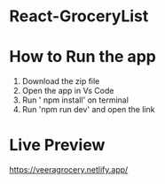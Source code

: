 # React-GroceryList

# How to Run the app
1. Download the zip file
2. Open the app in Vs Code
3. Run ' npm install' on terminal
4. Run 'npm run dev' and open the link 

# Live Preview
https://veeragrocery.netlify.app/

